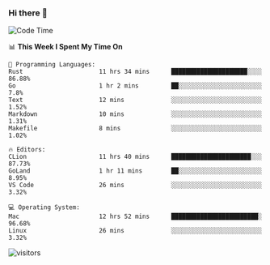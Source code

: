 ### Hi there 👋

<!--
**CrazyCollin/crazycollin** is a ✨ _special_ ✨ repository because its `README.md` (this file) appears on your GitHub profile.

Here are some ideas to get you started:

- 🔭 I’m currently working on ...
- 🌱 I’m currently learning ...
- 👯 I’m looking to collaborate on ...
- 🤔 I’m looking for help with ...
- 💬 Ask me about ...
- 📫 How to reach me: ...
- 😄 Pronouns: ...
- ⚡ Fun fact: ...
-->

<!--START_SECTION:waka-->
![Code Time](http://img.shields.io/badge/Code%20Time-36%20hrs%2034%20mins-blue)

📊 **This Week I Spent My Time On** 

```text
💬 Programming Languages: 
Rust                     11 hrs 34 mins      █████████████████████░░░░   86.88% 
Go                       1 hr 2 mins         ██░░░░░░░░░░░░░░░░░░░░░░░   7.8% 
Text                     12 mins             ░░░░░░░░░░░░░░░░░░░░░░░░░   1.52% 
Markdown                 10 mins             ░░░░░░░░░░░░░░░░░░░░░░░░░   1.31% 
Makefile                 8 mins              ░░░░░░░░░░░░░░░░░░░░░░░░░   1.02%

🔥 Editors: 
CLion                    11 hrs 40 mins      ██████████████████████░░░   87.73% 
GoLand                   1 hr 11 mins        ██░░░░░░░░░░░░░░░░░░░░░░░   8.95% 
VS Code                  26 mins             ░░░░░░░░░░░░░░░░░░░░░░░░░   3.32%

💻 Operating System: 
Mac                      12 hrs 52 mins      ████████████████████████░   96.68% 
Linux                    26 mins             ░░░░░░░░░░░░░░░░░░░░░░░░░   3.32%

```


<!--END_SECTION:waka-->


![visitors](https://visitor-badge.glitch.me/badge?page_id=crazycollin.crazycollin&left_color=green&right_color=red)
